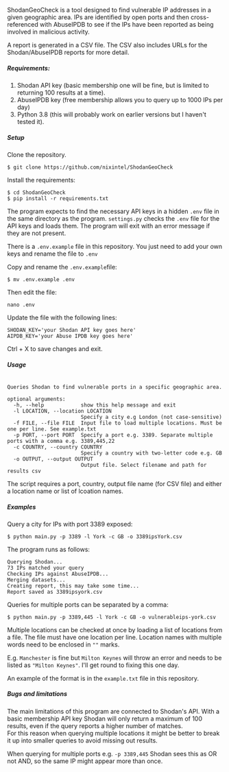 ShodanGeoCheck is a tool designed to find vulnerable IP addresses in a given geographic area. IPs are identified by open
ports and then cross-referenced with AbuseIPDB to see if the IPs have been reported as being involved in malicious activity.
  
A report is generated in a CSV file. The CSV also includes URLs for the Shodan/AbuseIPDB reports for more detail. 

##### Requirements:

1. Shodan API key (basic membership one will be fine, but is limited to returning 100 results at a time).
2. AbuseIPDB key (free membership allows you to query up to 1000 IPs per day)
3. Python 3.8 (this will probably work on earlier versions but I haven't tested it).

##### Setup

Clone the repository. 

`$ git clone https://github.com/nixintel/ShodanGeoCheck`

Install the requirements:

`$ cd ShodanGeoCheck`  
`$ pip install -r requirements.txt`

The program expects to find the necessary API keys in a hidden `.env` file in the same directory as the program. 
`settings.py` checks the `.env` file for the API keys and loads them. The program will exit with an error message if 
they are not present.  

There is a `.env.example` file in this repository. You just need to add your own keys and rename the file to `.env`

Copy and rename the `.env.example`file:

`$ mv .env.example .env`  

Then edit the file:  

`nano .env`

Update the file with the following lines:

`SHODAN_KEY='your Shodan API key goes here'`  
`AIPDB_KEY='your Abuse IPDB key goes here'`

Ctrl + X to save changes and exit.

##### Usage

```usage: main.py [-h] (-l LOCATION | -f FILE) -p PORT -c COUNTRY -o OUTPUT

Queries Shodan to find vulnerable ports in a specific geographic area.

optional arguments:
  -h, --help            show this help message and exit
  -l LOCATION, --location LOCATION
                        Specify a city e.g London (not case-sensitive)
  -f FILE, --file FILE  Input file to load multiple locations. Must be one per line. See example.txt
  -p PORT, --port PORT  Specify a port e.g. 3389. Separate multiple ports with a comma e.g. 3389,445,22
  -c COUNTRY, --country COUNTRY
                        Specify a country with two-letter code e.g. GB
  -o OUTPUT, --output OUTPUT
                        Output file. Select filename and path for results csv

```
The script requires a port, country, output file name (for CSV file) and either a location name or list of lcoation names.

##### Examples

Query a city for IPs with port 3389 exposed:

`$ python main.py -p 3389 -l York -c GB -o 3389ipsYork.csv`

The program runs as follows:

```
Querying Shodan...
73 IPs matched your query
Checking IPs against AbuseIPDB...
Merging datasets...
Creating report, this may take some time...
Report saved as 3389ipsyork.csv

```
Queries for multiple ports can be separated by a comma:

`$ python main.py -p 3389,445 -l York -c GB -o vulnerableips-york.csv`

Multiple locations can be checked at once by loading a list of locations from a file. 
The file must have one location per line. Location names with multiple words need to be enclosed in `""` marks.
  
E.g. `Manchester` is fine but `Milton Keynes` will throw an error and needs to be listed as `"Milton Keynes"`. I'll get round to fixing this one day.

An example of the format is in the `example.txt` file in this repository.

##### Bugs and limitations

The main limitations of this program are connected to Shodan's API. With a basic membership API key Shodan will only return a maximum of 100 results, even if the query reports a higher number of matches.  
For this reason when querying multiple locations it might be better to break it up into smaller queries to avoid missing out results.

When querying for multiple ports e.g. `-p 3389,445` Shodan sees this as OR not AND, so the same IP might appear more than once.

